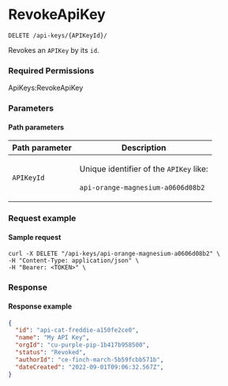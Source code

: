 # RevokeApiKey



`DELETE /api-keys/{APIKeyId}/`

Revokes an `APIKey` by its `id`.

### Required Permissions <a href="#scopes" id="scopes"></a>

ApiKeys:RevokeApiKey

### Parameters <a href="#request-body" id="request-body"></a>

#### Path parameters <a href="#path-parameters" id="path-parameters"></a>

| Path parameter | Description                                                                                                   |
| -------------- | ------------------------------------------------------------------------------------------------------------- |
| `APIKeyId`     | <p>Unique identifier of the <code>APIKey</code> like:<br><br><code>api-orange-magnesium-a0606d08b2</code></p> |

### Request example <a href="#request-example.1" id="request-example.1"></a>

#### Sample request <a href="#sample-request" id="sample-request"></a>

```shell
curl -X DELETE "/api-keys/api-orange-magnesium-a0606d08b2" \
-H "Content-Type: application/json" \
-H "Bearer: <TOKEN>" \
```

### Response <a href="#response" id="response"></a>

#### Response example <a href="#response-example" id="response-example"></a>

```json
{
  "id": "api-cat-freddie-a150fe2ce0",
  "name": "My API Key",
  "orgId": "cu-purple-pip-1b417b958500",
  "status": "Revoked",
  "authorId": "ce-finch-march-5b59fcbb571b",
  "dateCreated": "2022-09-01T09:06:32.567Z",
}
```
